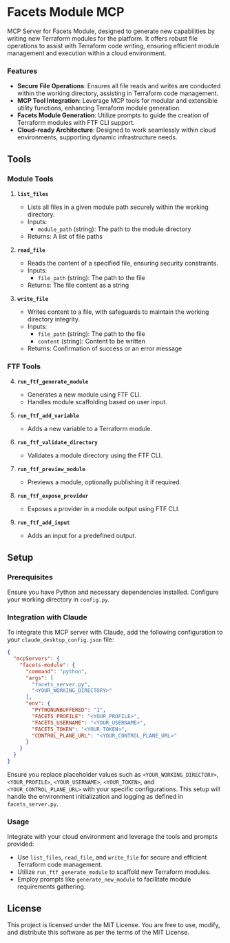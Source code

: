# Facets Module MCP

MCP Server for Facets Module, designed to generate new capabilities by writing new Terraform modules for the platform. It offers robust file operations to assist with Terraform code writing, ensuring efficient module management and execution within a cloud environment.

### Features

- **Secure File Operations**: Ensures all file reads and writes are conducted within the working directory, assisting in Terraform code management.
- **MCP Tool Integration**: Leverage MCP tools for modular and extensible utility functions, enhancing Terraform module generation.
- **Facets Module Generation**: Utilize prompts to guide the creation of Terraform modules with FTF CLI support.
- **Cloud-ready Architecture**: Designed to work seamlessly within cloud environments, supporting dynamic infrastructure needs.

## Tools

### Module Tools
1. **`list_files`**
   - Lists all files in a given module path securely within the working directory.
   - Inputs:
     - `module_path` (string): The path to the module directory
   - Returns: A list of file paths

2. **`read_file`**
   - Reads the content of a specified file, ensuring security constraints.
   - Inputs:
     - `file_path` (string): The path to the file
   - Returns: The file content as a string

3. **`write_file`**
   - Writes content to a file, with safeguards to maintain the working directory integrity.
   - Inputs:
     - `file_path` (string): The path to the file
     - `content` (string): Content to be written
   - Returns: Confirmation of success or an error message

### FTF Tools
4. **`run_ftf_generate_module`**
   - Generates a new module using FTF CLI.
   - Handles module scaffolding based on user input.

5. **`run_ftf_add_variable`**
   - Adds a new variable to a Terraform module.

6. **`run_ftf_validate_directory`**
   - Validates a module directory using the FTF CLI.

7. **`run_ftf_preview_module`**
   - Previews a module, optionally publishing it if required.

8. **`run_ftf_expose_provider`**
   - Exposes a provider in a module output using FTF CLI.

9. **`run_ftf_add_input`**
   - Adds an input for a predefined output.

## Setup

### Prerequisites

Ensure you have Python and necessary dependencies installed. Configure your working directory in `config.py`.

### Integration with Claude

To integrate this MCP server with Claude, add the following configuration to your `claude_desktop_config.json` file:

```json
{
  "mcpServers": {
    "facets-module": {
      "command": "python",
      "args": [
        "facets_server.py",
        "<YOUR_WORKING_DIRECTORY>"
      ],
      "env": {
        "PYTHONUNBUFFERED": "1",
        "FACETS_PROFILE": "<YOUR_PROFILE>",
        "FACETS_USERNAME": "<YOUR_USERNAME>",
        "FACETS_TOKEN": "<YOUR_TOKEN>",
        "CONTROL_PLANE_URL": "<YOUR_CONTROL_PLANE_URL>"
      }
    }
  }
}
```

Ensure you replace placeholder values such as `<YOUR_WORKING_DIRECTORY>`, `<YOUR_PROFILE>`, `<YOUR_USERNAME>`, `<YOUR_TOKEN>`, and `<YOUR_CONTROL_PLANE_URL>` with your specific configurations. This setup will handle the environment initialization and logging as defined in `facets_server.py`.

### Usage

Integrate with your cloud environment and leverage the tools and prompts provided:

- Use `list_files`, `read_file`, and `write_file` for secure and efficient Terraform code management.
- Utilize `run_ftf_generate_module` to scaffold new Terraform modules.
- Employ prompts like `generate_new_module` to facilitate module requirements gathering.

## License

This project is licensed under the MIT License. You are free to use, modify, and distribute this software as per the terms of the MIT License.
